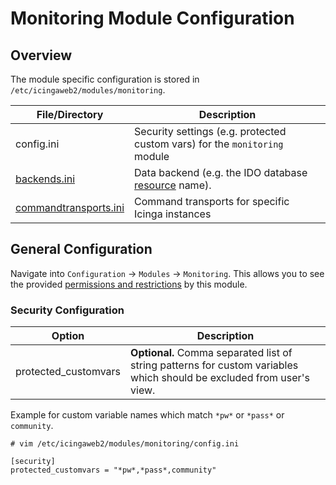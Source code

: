 # Monitoring Module Configuration <a id="monitoring-module-configuration"></a>

## Overview <a id="monitoring-module-configuration-overview"></a>

The module specific configuration is stored in `/etc/icingaweb2/modules/monitoring`.

File/Directory                                                        | Description
----------------------------------------------------------------------|---------------------------------
config.ini                                                            | Security settings (e.g. protected custom vars) for the `monitoring` module |
[backends.ini](04-Backends.md#monitoring-module-backends)             | Data backend (e.g. the IDO database [resource](../../../doc/04-Resources.md#resources-configuration-database) name).
[commandtransports.ini](05-Command-Transports.md)                     | Command transports for specific Icinga instances


## General Configuration <a id="monitoring-module-configuration-general"></a>

Navigate into `Configuration` -> `Modules` -> `Monitoring`. This allows
you to see the provided [permissions and restrictions](06-Security.md#monitoring-security)
by this module.

### Security Configuration <a id="monitoring-module-configuration-security"></a>

Option                   | Description
-------------------------|-----------------------------------------------
protected\_customvars    | **Optional.** Comma separated list of string patterns for custom variables which should be excluded from user's view.


Example for custom variable names which match `*pw*` or `*pass*` or `community`.

```
# vim /etc/icingaweb2/modules/monitoring/config.ini

[security]
protected_customvars = "*pw*,*pass*,community"
```

